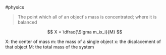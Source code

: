 #physics 

> The point which all of an object's mass is concentrated; where it is balanced

$$ X = \dfrac{\Sigma m_ix_i}{M} $$

X: the center of mass
m: the mass of a single object
x: the displacement of that object
M: the total mass of the system